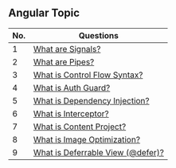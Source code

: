 ## Angular Topic

| No. | Questions |
|---- | ---------
|1 | [What are Signals?](./01_signals.md)|
|2 | [What are Pipes?](./02_pipes.md)|
|3 | [What is Control Flow Syntax?](./03_control-flow-syntax.md)|
|4 | [What is Auth Guard?](./04_auth-guards.md)|
|5 | [What is Dependency Injection?](./05_dependency-injection.md)|
|6 | [What is Interceptor?](./06_interceptors.md)|
|7 | [What is Content Project?](./07_content-projection.md)|
|8 | [What is Image Optimization?](./08_image-optimization.md)|
|9 | [What is Deferrable View (@defer)?](./09_deferrable-views.md)|
